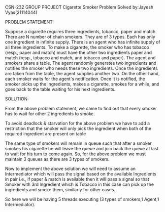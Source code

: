 CSN-232 GROUP PROJECT
Cigarette Smoker Problem
Solved by:Jayesh Vyas(21114044)



PROBLEM STATEMENT:

Suppose a cigarette requires three ingredients, tobacco, paper and match. There are N number of chain smokers. 
They are of 3 types. Each has only one ingredient in infinite supply.
There is an agent who has infinite supply of all three ingredients.
To make a cigarette, the smoker who has tobacco (resp., paper and match) must have the other two ingredients paper and match (resp., tobacco and match, and tobacco and paper). 
The agent and smokers share a table. The agent randomly generates two ingredients and notifies the smoker who needs these two ingredients.
Once the ingredients are taken from the table, the agent supplies another two. On the other hand, each smoker waits for the agent's notification.
Once it is notified, the smoker picks up the ingredients, makes a cigarette, smokes for a while, and goes back to the table waiting for his next ingredients.


SOLUTION:

From the above problem statement, we came to find out that every smoker has to wait for other 2 ingredients to smoke.

To avoid deadlock & starvation for the above problem we have to add a restriction that the smoker will only pick the ingredient when both of the required ingredient are present on table 
 
The same type of smokers will remain in queue such that after a smoker smokes his cigarette he will leave the queue and join back the queue at last  to wait for his turn to come again. So, for the above problem we must maintain 3 queues as there are 3 types of smokers.

Now to implement the above solution we will need to assume an Intermediator which will pass the signal based on the available Ingredients in pair i.e., if paper & match is available then it will pass a signal so that Smoker with 3rd Ingredient which is Tobacco in this case can pick up the ingredients and smoke them, similarly for other cases.

So here we will be having 5 threads executing (3 types of smokers,1 Agent,1 Intermediator).

